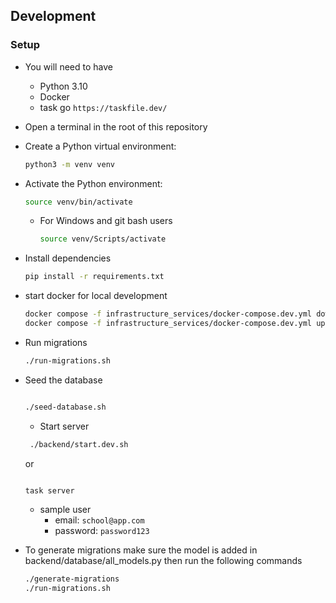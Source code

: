 ## Development

### Setup

- You will need to have

  - Python 3.10
  - Docker
  - task go `https://taskfile.dev/`
  
- Open a terminal in the root of this repository

- Create a Python virtual environment:

  ```bash
  python3 -m venv venv
  ```

- Activate the Python environment:

  ```bash
  source venv/bin/activate
  ```

  - For Windows and git bash users

    ```bash
    source venv/Scripts/activate
    ```

- Install dependencies

  ```bash
  pip install -r requirements.txt
  ```
- start docker for local development
  ```bash
  docker compose -f infrastructure_services/docker-compose.dev.yml down
  docker compose -f infrastructure_services/docker-compose.dev.yml up
  ```
- Run migrations

  ```bash
  ./run-migrations.sh
  ```
- Seed the database
  ```bash

  ./seed-database.sh 

  ```
  - Start server

  ```bash
   ./backend/start.dev.sh
   ````
   or 

  ```bash
  
  task server
  ```
  - sample user
    - email: `school@app.com`
    - password: `password123`
    
- To generate migrations make sure the model is added in backend/database/all_models.py then run the following commands

  ```bash
  ./generate-migrations
  ./run-migrations.sh
  ```


